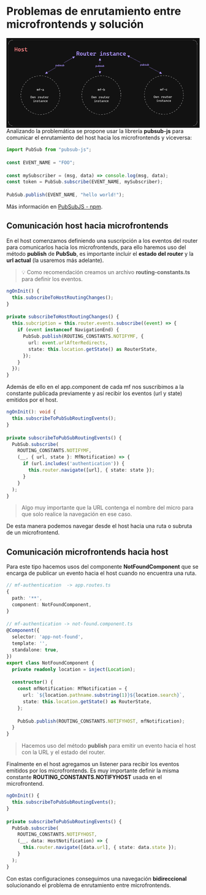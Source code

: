 # Problemas de enrutamiento entre microfrontends y solución

<img
    src="host/src/assets/router-instance-pubsub.png"
    alt="mf instance example"
    style="width: 550px"
    align="right"
  />

Analizando la problemática se propone usar la librería **pubsub-js** para comunicar el enrutamiento del host hacia los microfrontends y viceversa:

```typescript
import PubSub from "pubsub-js";

const EVENT_NAME = "FOO";

const mySubscriber = (msg, data) => console.log(msg, data);
const token = PubSub.subscribe(EVENT_NAME, mySubscriber);

PubSub.publish(EVENT_NAME, "hello world!");
```

Más información en [PubSubJS - npm](https://www.npmjs.com/package/pubsub-js).

## Comunicación host hacia microfrontends

En el host comenzamos definiendo una suscripción a los eventos del router para comunicarlos hacia los microfrontends, para ello
haremos uso del método **publish** de **PubSub**, es importante incluir el **estado del router** y la **url actual** (la usaremos más adelante).

> 💡 Como recomendación creamos un archivo **routing-constants.ts** para definir los eventos.

```typescript
ngOnInit() {
  this.subscribeToHostRoutingChanges();
}

private subscribeToHostRoutingChanges() {
  this.subcription = this.router.events.subscribe((event) => {
    if (event instanceof NavigationEnd) {
      PubSub.publish(ROUTING_CONSTANTS.NOTIFYMF, {
        url: event.urlAfterRedirects,
        state: this.location.getState() as RouterState,
      });
    }
  });
}
```

Además de ello en el app.component de cada mf nos suscribimos a la constante publicada previamente y así recibir
los eventos (url y state) emitidos por el host.

```typescript
ngOnInit(): void {
  this.subscribeToPubSubRoutingEvents();
}

private subscribeToPubSubRoutingEvents() {
  PubSub.subscribe(
    ROUTING_CONSTANTS.NOTIFYMF,
    (__, { url, state }: MfNotification) => {
      if (url.includes('authentication')) {
        this.router.navigate([url], { state: state });
      }
    }
  );
}
```

> Algo muy importante que la URL contenga el nombre del micro para que solo realice la navegación en ese caso.

De esta manera podemos navegar desde el host hacia una ruta o subruta de un microfrontend.

## Comunicación microfrontends hacia host

Para este tipo hacemos usos del componente **NotFoundComponent** que se encarga de publicar un evento hacia el host cuando no encuentra una ruta.

```typescript
// mf-authentication  -> app.routes.ts
{
  path: '**',
  component: NotFoundComponent,
}

// mf-authentication -> not-found.component.ts
@Component({
  selector: 'app-not-found',
  template: '',
  standalone: true,
})
export class NotFoundComponent {
  private readonly location = inject(Location);

  constructor() {
    const mfNotification: MfNotification = {
      url: `${location.pathname.substring(1)}${location.search}`,
      state: this.location.getState() as RouterState,
    };

    PubSub.publish(ROUTING_CONSTANTS.NOTIFYHOST, mfNotification);
  }
}

```

> Hacemos uso del método **publish** para emitir un evento hacia el host con la URL y el estado del router.

Finalmente en el host agregamos un listener para recibir los eventos emitidos por los microfrontends. Es muy importante definir
la misma constante **ROUTING_CONSTANTS.NOTIFYHOST** usada en el microfrontend.

```typescript
ngOnInit() {
  this.subscribeToPubSubRoutingEvents();
}

private subscribeToPubSubRoutingEvents() {
  PubSub.subscribe(
    ROUTING_CONSTANTS.NOTIFYHOST,
    (__, data: HostNotification) => {
      this.router.navigate([data.url], { state: data.state });
    }
  );
}
```

Con estas configuraciones conseguimos una navegación **bidireccional** solucionando el problema de enrutamiento entre microfrontends.
